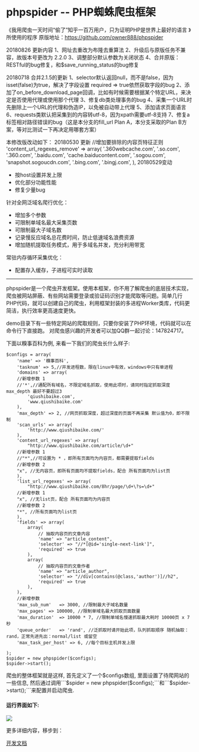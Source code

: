 # phpspider -- PHP蜘蛛爬虫框架
《我用爬虫一天时间“偷了”知乎一百万用户，只为证明PHP是世界上最好的语言 》所使用的程序
原版地址：https://github.com/owner888/phpspider

20180826 更新内容
1、网址去重改为布隆去重算法
2、升级后与原版任务不兼容，故版本号更改为 2.2.0
3、调整部分默认参数为关闭状态
4、合并原版：RESTful的bug修复，和$save_running_status的bug修复

20180718 合并2.1.5的更新
1、selector默认返回null，而不是false，因为isset(false)为true，解决了字段设置 required => true依然获取字段的bug
2、添加了on_before_download_page回调，比如有时候需要根据某个特定URL，来决定是否使用代理或使用那个代理
3、修复db类处理事务的bug
4、采集一个URL时先删除上一个URL的代理和伪造IP，以免被自动带上代理
5、添加请求页面语言
6、requests类默认把采集到的内容转utf-8，因为xpath需要utf-8支持
7、修复a标签相对路径错误的bug（这是本分支的fill_url Plan A，本分支采取的Plan B方案，等对比测试一下再决定用哪套方案）

本修改版改动如下：
20180530 更新
    //增加要排除的内容页特征正则
    'content_url_regexes_remove' => array(
        '.360webcache.com',
        '.so.com',
        '.360.com',
        '.baidu.com',
        'cache.baiducontent.com',
        '.sogou.com',
        'snapshot.sogoucdn.com',
        '.bing.com',
        '.bingj.com',
    ),
20180529变动
- 按host设置并发上限
- 优化部分功能性能
- 修复少量bug

针对全网泛域名爬行优化：
- 增加多个参数
- 可限制单域名最大采集页数
- 可限制最大子域名数
- 记录慢反应域名总花费时间，防止低速域名浪费资源
- 增加随机提取任务模式，用于多域名并发，充分利用带宽

常驻内存循环采集优化：
- 配置存入缓存，子进程可实时读取

-----------------------------

phpspider是一个爬虫开发框架。使用本框架，你不用了解爬虫的底层技术实现，爬虫被网站屏蔽、有些网站需要登录或验证码识别才能爬取等问题。简单几行PHP代码，就可以创建自己的爬虫，利用框架封装的多进程Worker类库，代码更简洁，执行效率更高速度更快。

demo目录下有一些特定网站的爬取规则，只要你安装了PHP环境，代码就可以在命令行下直接跑。 对爬虫感兴趣的开发者可以加QQ群一起讨论：147824717。

下面以糗事百科为例, 来看一下我们的爬虫长什么样子:

```
$configs = array(
    'name' => '糗事百科',
    'tasknum' => 5,//并发进程数，限在linux中有效，windows中只有单进程
    'domains' => array(
	//新增参数 1
	//'*',//通配所有域名，不限定域名抓取，使用此项时，请同时指定抓取深度 max_depth 最好不要超过3
        'qiushibaike.com',
        'www.qiushibaike.com'
    ),
    'max_depth' => 2, //网页抓取深度，超过深度的页面不再采集 默认值为0，即不限制
    'scan_urls' => array(
        'http://www.qiushibaike.com/'
    ),
    'content_url_regexes' => array(
        "http://www.qiushibaike.com/article/\d+"
	//新增参数 1
	//"*",//可设置为 * ，即所有页面均为内容页，都需要提取fields
	//新增参数 2
	"x", //无内容页，即所有页面均不提取fields，配合 所有页面均为list页
    ),
    'list_url_regexes' => array(
        "http://www.qiushibaike.com/8hr/page/\d+\?s=\d+"
	//新增参数 1
	"x", //无list页，配合 所有页面均为内容页
	//新增参数 2
	"*", //所有页面均为list页
    ),
    'fields' => array(
        array(
            // 抽取内容页的文章内容
            'name' => "article_content",
            'selector' => "//*[@id='single-next-link']",
            'required' => true
        ),
        array(
            // 抽取内容页的文章作者
            'name' => "article_author",
            'selector' => "//div[contains(@class,'author')]//h2",
            'required' => true
        ),
    ),
    //新增参数
	'max_sub_num'	=> 3000, //限制最大子域名数量
	'max_pages'	=> 100000, //限制单域名最大抓取页面数量
	'max_duration'	=> 10000 * 7, //限制单域名慢速抓取最大耗时 10000页 x 7秒
	'queue_order'	=> 'rand', //泛抓取时请开始此项，队列抓取顺序 随机抽取：rand，正常先进先出：normal/list 或留空
	'max_task_per_host'	=> 6, //每个目标主机并发上限

);
$spider = new phpspider($configs);
$spider->start();
```
爬虫的整体框架就是这样, 首先定义了一个$configs数组, 里面设置了待爬网站的一些信息, 然后通过调用```$spider = new phpspider($configs);```和```$spider->start();```来配置并启动爬虫.

#### 运行界面如下:

![](http://www.epooll.com/zhihu/pachong.gif)

更多详细内容，移步到：

[开发文档](http://doc.phpspider.org)
